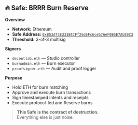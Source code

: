 ## 🔥 Safe: BRRR Burn Reserve

**Overview**  
- **Network:** Ethereum  
- **Safe Address:** [`0x853d73E33184CFf25d6Fc6ceb7AeF0B6E7Ab59C3`](https://safe.global/eth:0x853d73E33184CFf25d6Fc6ceb7AeF0B6E7Ab59C3)  
- **Threshold:** 3-of-3 multisig

**Signers**  
- `decentlab.eth` — Studio controller  
- `burnadmin.eth` — Burn executor  
- `proofsigner.eth` — Audit and proof logger

**Purpose**  
- Hold ETH for burn matching  
- Approve and execute burn transactions  
- Sign timestamped intents and receipts  
- Execute protocol-led and Reserve burns  

> **This Safe is the contract of destruction.**  
> Everything else is just noise.
